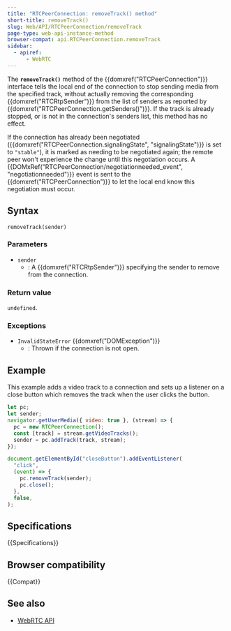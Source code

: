 ```yaml
---
title: "RTCPeerConnection: removeTrack() method"
short-title: removeTrack()
slug: Web/API/RTCPeerConnection/removeTrack
page-type: web-api-instance-method
browser-compat: api.RTCPeerConnection.removeTrack
sidebar:
  - apiref:
      - WebRTC
---
```


The **`removeTrack()`** method of the {{domxref("RTCPeerConnection")}} interface tells the local end of the connection to stop sending media from the specified track, without actually removing the corresponding {{domxref("RTCRtpSender")}} from the list of senders as reported by {{domxref("RTCPeerConnection.getSenders()")}}.
If the track is already stopped, or is not in the connection's senders list, this method has no effect.

If the connection has already been negotiated ({{domxref("RTCPeerConnection.signalingState", "signalingState")}} is set to `"stable"`), it is marked as needing to be negotiated again; the remote peer won't experience the change until this negotiation occurs.
A {{DOMxRef("RTCPeerConnection/negotiationneeded_event", "negotiationneeded")}} event is sent to the {{domxref("RTCPeerConnection")}} to let the local end know this negotiation must occur.

## Syntax

```js-nolint
removeTrack(sender)
```

### Parameters

- `sender`
  - : A {{domxref("RTCRtpSender")}} specifying the sender to remove from the connection.

### Return value

`undefined`.

### Exceptions

- `InvalidStateError` {{domxref("DOMException")}}
  - : Thrown if the connection is not open.

## Example

This example adds a video track to a connection and sets up a listener on a close button which removes the track when the user clicks the button.

```js
let pc;
let sender;
navigator.getUserMedia({ video: true }, (stream) => {
  pc = new RTCPeerConnection();
  const [track] = stream.getVideoTracks();
  sender = pc.addTrack(track, stream);
});

document.getElementById("closeButton").addEventListener(
  "click",
  (event) => {
    pc.removeTrack(sender);
    pc.close();
  },
  false,
);
```

## Specifications

{{Specifications}}

## Browser compatibility

{{Compat}}

## See also

- [WebRTC API](/en-US/docs/Web/API/WebRTC_API)
